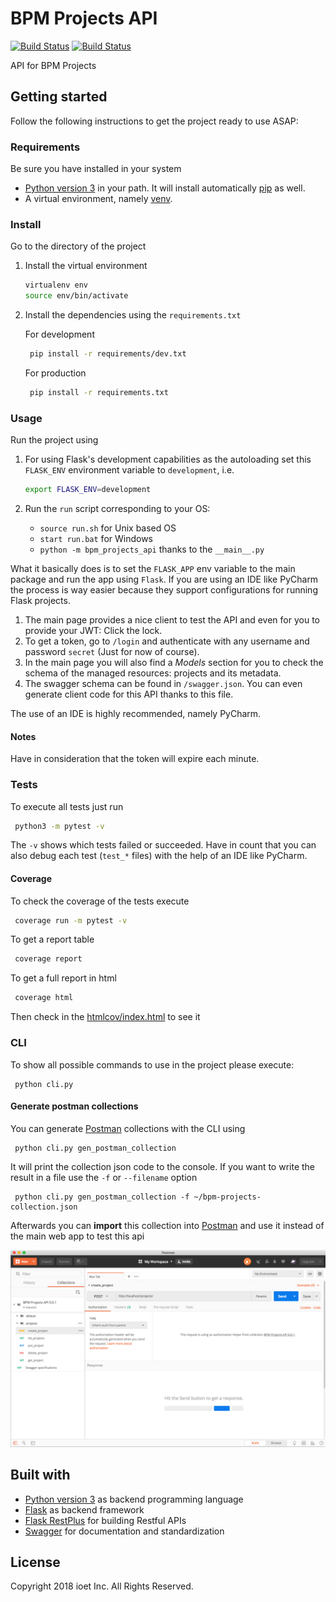 BPM Projects API
================
[![Build Status](https://travis-ci.com/ioet/bpm-projects-api.svg?branch=master)](https://travis-ci.com/ioet/bpm-projects-api)
[![Build Status](https://dev.azure.com/ioet-bpm/bpm-projects-api/_apis/build/status/bpm-projects-api-Docker%20container-CI-CD)](https://dev.azure.com/ioet-bpm/bpm-projects-api/_build/latest?definitionId=7)


API for BPM Projects

## Getting started
Follow the following instructions to get the project ready to use ASAP:

### Requirements
Be sure you have installed in your system

- [Python version 3](https://www.python.org/download/releases/3.0/) in your path. It will install
automatically [pip](https://pip.pypa.io/en/stable/) as well.
- A virtual environment, namely [venv](https://docs.python.org/3/library/venv.html).

### Install
Go to the directory of the project
1. Install the virtual environment
    ```bash
    virtualenv env
    source env/bin/activate
    ```
1. Install the dependencies using the `requirements.txt`

   For development
    ```bash
     pip install -r requirements/dev.txt
    ```
   For production
    ```bash
     pip install -r requirements.txt
    ```
    
### Usage

Run the project using 

1. For using Flask's development capabilities as the autoloading set this `FLASK_ENV` environment variable
    to `development`, i.e.
    
    ```bash
    export FLASK_ENV=development
    ```

1. Run the `run` script corresponding to your OS:

    * `source run.sh` for Unix based OS
    * `start run.bat` for Windows
    *  `python -m bpm_projects_api` thanks to the `__main__.py`

What it basically does is to set the `FLASK_APP` env variable to the main package and run the app using `Flask`.
If you are using an IDE like PyCharm the process is way easier because they support configurations for running Flask projects.

1. The main page provides a nice client to test the API and even  for you to provide your JWT: 
   Click the lock.
1. To get a token, go to `/login` and authenticate with any username and password `secret` (Just for now of course).
1. In the main page you will also find a *Models* section for you to check the schema of the managed resources:
   projects and its metadata.
1. The swagger schema can be found in `/swagger.json`. You can even generate client code for this API thanks to
   this file.  

The use of an IDE is highly recommended, namely PyCharm.

#### Notes
Have in consideration that the token will expire each minute.

### Tests

To execute all tests just run

```bash
 python3 -m pytest -v
```
The `-v` shows which tests failed or succeeded.
Have in count that you can also debug each test (`test_*` files) with the help of an IDE like PyCharm.

#### Coverage
To check the coverage of the tests execute

```bash
 coverage run -m pytest -v
```

To get a report table 

```bash
 coverage report
```

To get a full report in html
```bash
 coverage html
```
Then check in the [htmlcov/index.html](./htmlcov/index.html) to see it

### CLI

To show all possible commands to use in the project please execute:

```
 python cli.py
```

#### Generate postman collections
You can generate [Postman][postman_app] collections with the CLI using

```
 python cli.py gen_postman_collection
```
It will print the collection json code to the console. If you want to write the result in a file use the `-f` or
`--filename` option

```
 python cli.py gen_postman_collection -f ~/bpm-projects-collection.json
```

Afterwards you can **import** this collection into [Postman][postman_app] and use it instead of the main web app to 
test this api

<a href="">
  <img src="img/bpm-projects-postman-collection.png" title="After the postman collection is imported" />
</a>

## Built with
- [Python version 3](https://www.python.org/download/releases/3.0/) as backend programming language
- [Flask](http://flask.pocoo.org/) as backend framework
- [Flask RestPlus](https://flask-restplus.readthedocs.io/en/stable/) for building Restful APIs
- [Swagger](https://swagger.io/) for documentation and standardization 


## License

Copyright 2018 ioet Inc. All Rights Reserved.

[postman_app]: https://www.getpostman.com/apps